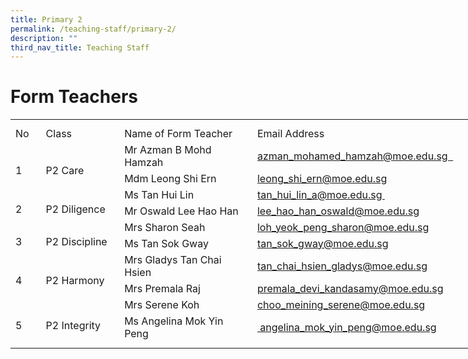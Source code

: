 ```yaml
---
title: Primary 2
permalink: /teaching-staff/primary-2/
description: ""
third_nav_title: Teaching Staff
---
```

Form Teachers
=======================
<table style="border-collapse:
 collapse;width:554pt" width="737" cellspacing="0" cellpadding="0" border="0"><colgroup><col style="mso-width-source:userset;mso-width-alt:1462;width:30pt" width="40"> <col style="mso-width-source:userset;mso-width-alt:4278;width:88pt" width="117"> <col style="mso-width-source:userset;mso-width-alt:10422;width:214pt" width="285"> <col style="mso-width-source:userset;mso-width-alt:10422;width:214pt" width="285"> <col style="mso-width-source:userset;mso-width-alt:365;width:8pt" width="10"></colgroup><tbody><tr style="mso-height-source:userset;height:7.5pt" height="10"><td style="height:7.5pt;width:30pt" width="40" class="xl66" height="10"></td><td style="width:88pt" width="117"></td><td style="width:214pt" width="285"></td><td style="width:214pt" width="285" class="xl71"></td><td style="width:8pt" width="10"></td></tr><tr style="height:15.75pt" height="21"><td style="height:15.75pt;width:30pt" width="40" class="xl69" height="21">No</td><td style="border-left:none;width:88pt" width="117" class="xl70">Class</td><td style="border-left:none;width:214pt" width="285" class="xl67">Name of Form Teacher</td><td style="border-left:none" class="xl72">Email Address</td><td></td></tr><tr style="height:15.75pt" height="21"><td style="height:31.5pt;width:30pt" width="40" class="xl75" height="42" rowspan="2">
<br>1</td><td style="width:88pt" width="117" class="xl76" rowspan="2">
<br>P2 Care</td><td style="border-top:none" class="xl68">Mr Azman B Mohd Hamzah</td><td style="border-top:none;border-left:none" class="xl73"><a href="mailto:azman_mohamed_hamzah@moe.edu.sg">azman_mohamed_hamzah@moe.edu.sg&nbsp;&nbsp;</a></td><td></td></tr><tr style="height:15.75pt" height="21"><td style="height:15.75pt;border-top:none" class="xl68" height="21">Mdm Leong Shi Ern</td><td style="border-top:none;border-left:none" class="xl73"><a href="mailto:rafidawati_abdul_rahman@moe.edu.sg">leong_shi_ern@moe.edu.sg</a></td><td></td></tr><tr style="height:15.75pt" height="21"><td style="height:31.5pt;width:30pt" width="40" class="xl74" height="42" rowspan="2">
<br>2</td><td style="width:88pt" width="117" class="xl77" rowspan="2">
<br>P2 Diligence</td><td style="border-top:none" class="xl68">Ms Tan Hui Lin</td><td style="border-top:none;border-left:none" class="xl73"><a href="mailto:tan_hui_lin_a@moe.edu.sg">tan_hui_lin_a@moe.edu.sg&nbsp;</a></td><td></td></tr><tr style="height:15.75pt" height="21"><td style="height:15.75pt;border-top:none" class="xl68" height="21">Mr Oswald Lee Hao Han</td><td style="border-top:none;border-left:none" class="xl73"><a href="mailto:lee_hao_han_oswald@moe.edu.sg">lee_hao_han_oswald@moe.edu.sg</a></td><td></td></tr><tr style="height:15.75pt" height="21"><td style="height:31.5pt;width:30pt" width="40" class="xl74" height="42" rowspan="2">
<br>3</td><td style="width:88pt" width="117" class="xl77" rowspan="2">
<br>P2&nbsp;Discipline</td><td style="border-top:none" class="xl68">Mrs Sharon Seah<span style="mso-spacerun:yes">&nbsp;</span></td><td style="border-top:none;border-left:none" class="xl73"><a href="mailto:loh_yeok_peng_sharon@moe.edu.sg">loh_yeok_peng_sharon@moe.edu.sg</a></td><td></td></tr><tr style="height:15.75pt" height="21"><td style="height:15.75pt;border-top:none" class="xl68" height="21">Ms Tan Sok Gway</td><td style="border-top:none;border-left:none" class="xl73"><a href="mailto:tan_sok_gway@moe.edu.sg">tan_sok_gway@moe.edu.sg</a></td><td></td></tr><tr style="height:15.75pt" height="21"><td style="height:31.5pt;width:30pt" width="40" class="xl74" height="42" rowspan="2">
<br>4</td><td style="width:88pt" width="117" class="xl77" rowspan="2">
<br>P2 Harmony</td><td style="border-top:none" class="xl68">Mrs Gladys Tan Chai Hsien</td><td style="border-top:none;border-left:none" class="xl73"><a href="mailto:premala_devi_kandasamy@moe.edu.sg">tan_chai_hsien_gladys@moe.edu.sg</a></td><td></td></tr><tr style="height:15.75pt" height="21"><td style="height:15.75pt;border-top:none" class="xl68" height="21">Mrs Premala Raj<span style="mso-spacerun:yes">&nbsp;</span></td><td style="border-top:none;border-left:none" class="xl73"><a href="mailto:premala_devi_kandasamy@moe.edu.sg">premala_devi_kandasamy@moe.edu.sg</a></td><td></td></tr><tr style="height:15.75pt" height="21"><td style="height:31.5pt;width:30pt" width="40" class="xl74" height="42" rowspan="2">
<br>5&nbsp;</td><td style="width:88pt" width="117" class="xl77" rowspan="2">
<br>P2 Integrity</td><td style="border-top:none" class="xl68">Mrs Serene Koh</td><td style="border-top:none;border-left:none" class="xl73"><a href="mailto:choo_meining_serene@moe.edu.sg">choo_meining_serene@moe.edu.sg</a></td><td></td></tr><tr style="height:15.75pt" height="21"><td style="height:15.75pt;border-top:none" class="xl68" height="21">Ms Angelina Mok Yin Peng</td><td style="border-top:none;border-left:none" class="xl73"><a href="mailto:angelina_mok_yin_peng@moe.edu.sg">&nbsp;angelina_mok_yin_peng@moe.edu.sg</a></td><td></td></tr><tr style="mso-height-source:userset;height:7.5pt" height="10"><td style="height:7.5pt" class="xl66" height="10"></td><td></td><td></td><td class="xl71"></td><td></td></tr></tbody></table>